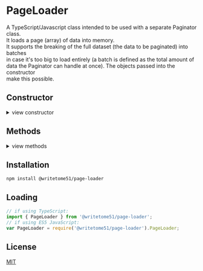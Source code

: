 # PageLoader

A TypeScript/Javascript class intended to be used with a separate Paginator class.  
It loads a page (array) of data into memory.  
It supports the breaking of the full dataset (the data to be paginated) into batches  
in case it's too big to load entirely (a batch is defined as the total amount of  
data the Paginator can handle at once).  The objects passed into the constructor  
make this possible. 

## Constructor

<details>
<summary>view constructor</summary>

```ts
constructor(
    batchInfo: { currentBatchNumber: number | undefined },
 
    batchPaginator: { currentPageNumber: number },
        // This must hold a reference to the currently loaded batch.  Setting its
        // `currentPageNumber` should automatically update the page it currently shows.
 
    bch2pgTranslator: BatchToPageTranslator,
        // Automatically included as a dependency.
        // https://www.npmjs.com/package/@writetome51/batch-to-page-translator
 
    batchLoader: { loadBatchContainingPage: (pageNumber) => void }
        // Accesses the data source.
) 
```
</details>


## Methods
<details>
<summary>view methods</summary>

```ts
loadPage(pageNumber): void
    // Loads the batch containing pageNumber, and pageNumber is assigned to
    // `batchPaginator.currentPageNumber` (from the constructor).

reloadPage(pageNumber): void
    // This forces the data to refresh.  Even if pageNumber is already
    // the page currently being viewed, the batch containing that page
    // is reloaded, and pageNumber is assigned to `batchPaginator.currentPageNumber`
```
</details>


## Installation

`npm install @writetome51/page-loader`

## Loading
```ts
// if using TypeScript:
import { PageLoader } from '@writetome51/page-loader';
// if using ES5 JavaScript:
var PageLoader = require('@writetome51/page-loader').PageLoader;
```

## License
[MIT](https://choosealicense.com/licenses/mit/)

